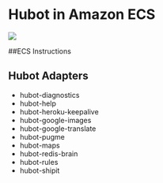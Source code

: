 
# Hubot in Amazon ECS 

[![](https://badge.imagelayers.io/jasonnic/docker-hubot-base:latest.svg)](https://imagelayers.io/?images=jasonnic/docker-hubot-base:latest 'Get your own badge on imagelayers.io')


##ECS Instructions

## Hubot Adapters

* hubot-diagnostics
* hubot-help
* hubot-heroku-keepalive
* hubot-google-images
* hubot-google-translate
* hubot-pugme
* hubot-maps
* hubot-redis-brain
* hubot-rules
* hubot-shipit

